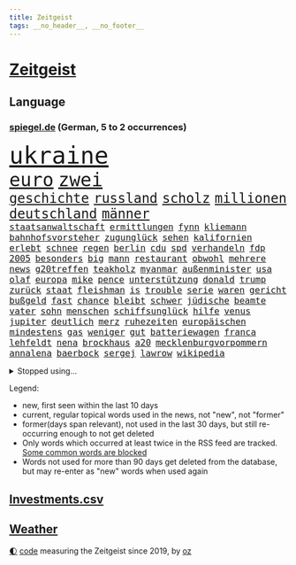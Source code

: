 ```yaml
---
title: Zeitgeist
tags: __no_header__, __no_footer__
---
```


# [Zeitgeist](https://oliz.io/zeitgeist/)

## Language

<h3><a href="https://www.spiegel.de" target="_blank">spiegel.de</a> (German, 5 to 2 occurrences)</h3>
<p style="font-family:monospace">
<span style="font-size:32pt"><a href="news_links.html#ukraine" class="current">ukraine</a></span>
<br>
<span style="font-size:25pt"><a href="news_links.html#euro" class="current">euro</a></span>
<span style="font-size:25pt"><a href="news_links.html#zwei" class="current">zwei</a></span>
<br>
<span style="font-size:18pt"><a href="news_links.html#geschichte" class="current">geschichte</a></span>
<span style="font-size:18pt"><a href="news_links.html#russland" class="current">russland</a></span>
<span style="font-size:18pt"><a href="news_links.html#scholz" class="current">scholz</a></span>
<span style="font-size:18pt"><a href="news_links.html#millionen" class="current">millionen</a></span>
<span style="font-size:18pt"><a href="news_links.html#deutschland" class="current">deutschland</a></span>
<span style="font-size:18pt"><a href="news_links.html#männer" class="current">männer</a></span>
<br>
<span style="font-size:12pt"><a href="news_links.html#staatsanwaltschaft" class="current">staatsanwaltschaft</a></span>
<span style="font-size:12pt"><a href="news_links.html#ermittlungen" class="current">ermittlungen</a></span>
<span style="font-size:12pt"><a href="news_links.html#fynn" class="current">fynn</a></span>
<span style="font-size:12pt"><a href="news_links.html#kliemann" class="current">kliemann</a></span>
<span style="font-size:12pt"><a href="news_links.html#bahnhofsvorsteher" class="new">bahnhofsvorsteher</a></span>
<span style="font-size:12pt"><a href="news_links.html#zugunglück" class="current">zugunglück</a></span>
<span style="font-size:12pt"><a href="news_links.html#sehen" class="current">sehen</a></span>
<span style="font-size:12pt"><a href="news_links.html#kalifornien" class="current">kalifornien</a></span>
<span style="font-size:12pt"><a href="news_links.html#erlebt" class="current">erlebt</a></span>
<span style="font-size:12pt"><a href="news_links.html#schnee" class="current">schnee</a></span>
<span style="font-size:12pt"><a href="news_links.html#regen" class="current">regen</a></span>
<span style="font-size:12pt"><a href="news_links.html#berlin" class="current">berlin</a></span>
<span style="font-size:12pt"><a href="news_links.html#cdu" class="current">cdu</a></span>
<span style="font-size:12pt"><a href="news_links.html#spd" class="current">spd</a></span>
<span style="font-size:12pt"><a href="news_links.html#verhandeln" class="current">verhandeln</a></span>
<span style="font-size:12pt"><a href="news_links.html#fdp" class="current">fdp</a></span>
<span style="font-size:12pt"><a href="news_links.html#2005" class="current">2005</a></span>
<span style="font-size:12pt"><a href="news_links.html#besonders" class="current">besonders</a></span>
<span style="font-size:12pt"><a href="news_links.html#big" class="current">big</a></span>
<span style="font-size:12pt"><a href="news_links.html#mann" class="current">mann</a></span>
<span style="font-size:12pt"><a href="news_links.html#restaurant" class="current">restaurant</a></span>
<span style="font-size:12pt"><a href="news_links.html#obwohl" class="current">obwohl</a></span>
<span style="font-size:12pt"><a href="news_links.html#mehrere" class="current">mehrere</a></span>
<span style="font-size:12pt"><a href="news_links.html#news" class="current">news</a></span>
<span style="font-size:12pt"><a href="news_links.html#g20treffen" class="new">g20treffen</a></span>
<span style="font-size:12pt"><a href="news_links.html#teakholz" class="new">teakholz</a></span>
<span style="font-size:12pt"><a href="news_links.html#myanmar" class="current">myanmar</a></span>
<span style="font-size:12pt"><a href="news_links.html#außenminister" class="current">außenminister</a></span>
<span style="font-size:12pt"><a href="news_links.html#usa" class="current">usa</a></span>
<span style="font-size:12pt"><a href="news_links.html#olaf" class="current">olaf</a></span>
<span style="font-size:12pt"><a href="news_links.html#europa" class="current">europa</a></span>
<span style="font-size:12pt"><a href="news_links.html#mike" class="current">mike</a></span>
<span style="font-size:12pt"><a href="news_links.html#pence" class="current">pence</a></span>
<span style="font-size:12pt"><a href="news_links.html#unterstützung" class="current">unterstützung</a></span>
<span style="font-size:12pt"><a href="news_links.html#donald" class="current">donald</a></span>
<span style="font-size:12pt"><a href="news_links.html#trump" class="current">trump</a></span>
<span style="font-size:12pt"><a href="news_links.html#zurück" class="current">zurück</a></span>
<span style="font-size:12pt"><a href="news_links.html#staat" class="current">staat</a></span>
<span style="font-size:12pt"><a href="news_links.html#fleishman" class="new">fleishman</a></span>
<span style="font-size:12pt"><a href="news_links.html#is" class="current">is</a></span>
<span style="font-size:12pt"><a href="news_links.html#trouble" class="new">trouble</a></span>
<span style="font-size:12pt"><a href="news_links.html#serie" class="current">serie</a></span>
<span style="font-size:12pt"><a href="news_links.html#waren" class="current">waren</a></span>
<span style="font-size:12pt"><a href="news_links.html#gericht" class="current">gericht</a></span>
<span style="font-size:12pt"><a href="news_links.html#bußgeld" class="current">bußgeld</a></span>
<span style="font-size:12pt"><a href="news_links.html#fast" class="current">fast</a></span>
<span style="font-size:12pt"><a href="news_links.html#chance" class="current">chance</a></span>
<span style="font-size:12pt"><a href="news_links.html#bleibt" class="current">bleibt</a></span>
<span style="font-size:12pt"><a href="news_links.html#schwer" class="current">schwer</a></span>
<span style="font-size:12pt"><a href="news_links.html#jüdische" class="current">jüdische</a></span>
<span style="font-size:12pt"><a href="news_links.html#beamte" class="current">beamte</a></span>
<span style="font-size:12pt"><a href="news_links.html#vater" class="current">vater</a></span>
<span style="font-size:12pt"><a href="news_links.html#sohn" class="current">sohn</a></span>
<span style="font-size:12pt"><a href="news_links.html#menschen" class="current">menschen</a></span>
<span style="font-size:12pt"><a href="news_links.html#schiffsunglück" class="current">schiffsunglück</a></span>
<span style="font-size:12pt"><a href="news_links.html#hilfe" class="current">hilfe</a></span>
<span style="font-size:12pt"><a href="news_links.html#venus" class="current">venus</a></span>
<span style="font-size:12pt"><a href="news_links.html#jupiter" class="new">jupiter</a></span>
<span style="font-size:12pt"><a href="news_links.html#deutlich" class="current">deutlich</a></span>
<span style="font-size:12pt"><a href="news_links.html#merz" class="current">merz</a></span>
<span style="font-size:12pt"><a href="news_links.html#ruhezeiten" class="new">ruhezeiten</a></span>
<span style="font-size:12pt"><a href="news_links.html#europäischen" class="current">europäischen</a></span>
<span style="font-size:12pt"><a href="news_links.html#mindestens" class="current">mindestens</a></span>
<span style="font-size:12pt"><a href="news_links.html#gas" class="current">gas</a></span>
<span style="font-size:12pt"><a href="news_links.html#weniger" class="current">weniger</a></span>
<span style="font-size:12pt"><a href="news_links.html#gut" class="current">gut</a></span>
<span style="font-size:12pt"><a href="news_links.html#batteriewagen" class="new">batteriewagen</a></span>
<span style="font-size:12pt"><a href="news_links.html#franca" class="new">franca</a></span>
<span style="font-size:12pt"><a href="news_links.html#lehfeldt" class="new">lehfeldt</a></span>
<span style="font-size:12pt"><a href="news_links.html#nena" class="new">nena</a></span>
<span style="font-size:12pt"><a href="news_links.html#brockhaus" class="new">brockhaus</a></span>
<span style="font-size:12pt"><a href="news_links.html#a20" class="current">a20</a></span>
<span style="font-size:12pt"><a href="news_links.html#mecklenburgvorpommern" class="current">mecklenburgvorpommern</a></span>
<span style="font-size:12pt"><a href="news_links.html#annalena" class="current">annalena</a></span>
<span style="font-size:12pt"><a href="news_links.html#baerbock" class="current">baerbock</a></span>
<span style="font-size:12pt"><a href="news_links.html#sergej" class="current">sergej</a></span>
<span style="font-size:12pt"><a href="news_links.html#lawrow" class="current">lawrow</a></span>
<span style="font-size:12pt"><a href="news_links.html#wikipedia" class="current">wikipedia</a></span>
</p>
<details>
<summary>Stopped using...</summary>
<p class="former" style="font-size:12pt">
ankunft(862) arm(862) bundesamt(861) gegenseitig(861) kurzfristig(861) elfmeter(860) identifiziert(860) vergeblich(860) bitten(859) brutale(859) einiges(859) entlastet(859) erholung(859) schlimmer(859) taten(859) überwinden(859) bundespolizei(858) freiheitsstrafe(858) guter(858) jedem(858) skandal(858) wechseln(858) zuerst(858) angebot(857) anwalt(857) hollywood(857) kämpfte(857) tobt(857) zahlung(857) einstieg(856) jury(856) kraftvoll(856) theater(856) tieren(856) verstehen(856) einzelnen(855) gelände(855) ifoinstitut(855) investoren(855) mangelt(855) quartal(855) schadet(855) schwierigen(855) summe(855) sächsischen(855) tschechien(855) virus(855) wen(855) bekam(854) cristiano(854) einziehen(854) geboten(854) manager(854) ronaldo(854) schauspielerin(854) abstimmung(853) bestellt(853) konfrontiert(853) schwester(853) vergangene(853) covid(852) demokraten(852) hintergründe(852) innenminister(852) orbán(852) pflege(852) radikale(852) spott(852) steigender(852) verpflichtet(852) vorzeitig(852) überprüft(852) aufruf(851) coronawelle(851) deutlichen(851) erscheinen(851) falls(851) froh(851) halbfinale(851) kirche(851) liste(851) streiten(851) welchem(851) ausnahmezustand(850) beginnen(850) beispielen(850) beschluss(850) bot(850) großbritanniens(850) kolumnist(850) 29(849) anwälte(849) gemeldet(849) umsatz(849) wirkung(849) 31(848) anschließend(848) lager(848) persönlich(848) stellten(848) coach(847) entwickelt(847) passt(847) verbreiten(847) mitteln(846) tauchen(846) verspielt(846) erkrankt(845) jüngere(845) rat(845) geschäftsführer(844) litauen(844) rollen(843) satz(843) verfehlt(843) achten(842) bekamen(842) gaben(842) gerechnet(842) affäre(840) demokratische(840) mangel(840) brite(839) demokratischen(838) genauso(838) holocaust(837) kontakte(837) globale(836) varianten(836) ähnlich(836) brach(835) monats(835) offenbart(835) amerikas(834) matthias(834) drängen(833) parallelen(833) sichert(832) umgeht(832) vorgänger(832) gewahrsam(831) bremsen(830) händler(830) bestmarke(829) stress(828) trug(828) nasa(827) wendet(827) antrag(826) landesweit(825) fortsetzung(824) unzufrieden(824) stört(823) rang(820) vorläufig(820) georg(817) teilt(816) abgeschlossen(812) foto(806) startup(804) nächstes(802) aktionen(788) billiger(788) last(785) woelki(775) heidelberg(770) dankt(769) berichtete(759) rasche(756) lieferketten(754) öffnet(746) geheimen(740) nachbarland(734) estland(725) skandale(721) konservative(698) happy(697) unterschiedliche(684) long(674) enthalten(665) werte(665) unfälle(642) 83(625) müll(615) open(611) kolumbien(607) bürgern(605) belastung(602) fotografen(599) auswärtige(591) britisches(586) 9(577) erobert(575) zögert(562) erfolglos(561) fossilen(559) amoklauf(555) siebzigerjahren(553) beeinträchtigt(552) highlights(549) befürwortet(547) nachspielzeit(546) parlaments(546) plante(537) funktionen(535) gewohnt(532) löscht(532) liebsten(529) moderner(529) zeitungsbericht(528) geleistet(526) überraschende(525) fehlender(513) wachsende(511) dokumentiert(505) tiger(504) konflikts(502) floyd(501) anton(496) basketballstar(494) grünenpolitiker(494) kurzer(494) gesundes(488) rwe(487) ampelregierung(485) hofreiter(481) beider(480) coronalage(474) erschlagen(470) siegerin(470) härte(468) unbekannter(464) netflixserie(459) matteo(456) vatikan(451) mehrmals(450) globaler(446) guterres(440) unogeneralsekretär(440) aktivistinnen(436) decken(436) einziger(434) zuständig(421) omikron(420) personalnot(419) oligarchen(418) einfaches(416) chris(413) heikel(410) hochzeit(406) berger(405) klara(405) preiserhöhung(400) zusammenhalt(399) lambrecht(398) passierte(398) sankt(397) ausgeschieden(394) lemke(394) zweites(394) euch(390) erneuert(382) geschenk(381) filmemacher(379) teilten(378) buckinghampalast(376) vergleichsweise(376) stuttgarter(374) ergeben(372) lohnen(371) emotionalen(370) andrij(369) sofortige(369) versteckte(368) dortmunder(365) runter(365) zensur(365) konsequent(364) unwetter(364) iga(361) świątek(361) ansehen(360) usbundesstaaten(359) gitter(356) flughafens(355) geplanter(351) terror(349) wirtschaftsweise(349) fragwürdigen(348) sanktioniert(336) spiegelbildungsnewsletter(336) anlässlich(333) nebenbei(332) blockade(330) finnische(327) monarchie(327) tyson(325) gemeint(323) prominenter(323) einrichtung(322) modernen(320) 55(319) dilemma(318) unfällen(316) abgabe(315) talent(314) mysteriöse(308) verweis(308) wall(307) zuschauern(307) minimal(306) kompensieren(304) vorfalls(303) lukas(302) motto(302) inside(301) packenden(301) ausfall(300) 24jährige(298) locken(297) reguläre(297) benzema(295) nachvollziehbar(292) gewaltverbrechen(291) vermisster(289) panzerlieferungen(288) wahre(287) konsequenz(286) morden(286) brasilianische(285) export(282) würdigt(278) skandalen(277) eingesperrt(275) ungarische(275) usschauspieler(275) schrecklich(274) auszugleichen(273) suchte(272) ancelotti(271) netzagenturchef(270) empfohlen(269) dänischen(268) rockband(266) tankstelle(265) bgh(262) vereidigt(260) fdppolitikerin(259) herrscher(259) außergewöhnlichen(258) ryanair(257) zeichnen(257) 21jähriger(254) kommissarin(254) sportlich(254) irgendwo(252) provozieren(251) weltfußballer(251) einsparen(247) gegnerin(246) drogenboss(245) furore(243) tagsüber(242) update(242) veröffentlichen(242) nszeit(241) trugen(240) heiklen(239) intervention(239) stehenden(239) gegenzug(238) gestand(238) kz(238) zulassung(238) rudert(236) bruno(231) verunglückten(231) arbeiteten(230) beute(228) verbraucherzentrale(228) zuwanderung(228) sara(227) verdeckte(227) blatt(225) katholiken(224) fragwürdig(223) geliebt(223) kilo(223) verspottet(222) banner(221) gasverbrauch(221) grimm(221) terrormiliz(221) veronika(221) gegensteuern(220) völker(219) gaskrise(218) lucas(216) oldenburg(214) streikt(214) schwächelt(213) usraumfahrtbehörde(212) made(210) teuersten(210) mächtigste(209) verletzen(209) zurückhaltung(209) anreiz(208) frühestens(208) verstanden(208) bemühungen(207) na(207) sparmaßnahmen(207) lebensgefährte(205) angespannt(204) agierte(203) drohnenangriff(202) plane(202) expertinnen(199) heimischen(199) medikamenten(199) dankbar(198) negative(198) intendant(196) beistand(195) original(195) überragte(194) fallzahlen(193) heizung(193) schlimmeres(193) üblich(193) daneben(192) erzürnt(192) kulturen(190) offizielle(190) schlechteste(190) werben(190) durchs(189) kater(189) somalia(189) hoffnungsträger(188) schied(188) mateusz(187) notwendig(187) vorgenommen(187) rauf(185) garcia(183) ticketpreise(183) körperlichen(182) krankenhauses(181) geschwindigkeit(180) okay(180) amerikanischer(178) andauernden(178) größeres(176) lebenslange(176) brighton(175) emsland(174) hunderttausend(173) plänen(173) club(171) frieren(171) vollendet(171) übernahm(171) bellingham(170) bezahlte(170) gratuliert(170) jude(170) schickte(170) schikaniert(169) bauch(168) nämlich(168) biografie(167) nackt(167) hits(166) impfstoffe(166) wohlwollen(166) coronainfektionen(165) vernichtung(165) handschlag(164) sympathien(163) a7(162) befürworten(162) eingreifen(162) kommunikation(162) philips(162) schiefgehen(162) lenken(161) abkehr(160) celsius(160) skifahren(160) täterin(160) verfassungsgericht(160) asiatischen(159) ersteigert(159) auseinander(158) aung(157) französin(157) gratis(157) kyi(157) suu(157) 130000(156) 67(156) beschaffen(156) entstehen(156) roboter(156) winnetou(156) basketballsuperstar(154) mogadischu(154) überfährt(154) angels(153) durchaus(153) hells(153) moralische(153) somalias(153) somalische(153) unfair(153) nordosten(152) terrorverdacht(152) ber(151) atomausstieg(149) unbeantwortet(149) heikler(148) verhör(148) fa(147) francisco(147) harz(147) bombardiert(146) krankenkasse(146) sensible(146) simuliert(146) 1400(145) hassan(145) palästinensische(145) blockierten(144) brocken(144) neunjähriger(144) stemmen(144) bedeutendsten(143) verbleib(143) eingriff(142) anschuldigung(141) bürokratischen(141) fußballfans(141) laufende(141) winzigen(141) 42jährige(140) bestimmen(140) lkwfahrer(140) modewelt(140) rutscht(140) bröckelt(138) einflussreichsten(138) rechtlichen(138) sicherheitsdienst(138) stift(137) wussten(137) buffalo(136) adidas(135) luftangriffen(135) silva(135) bedeutende(133) einwanderung(133) spiels(133) bundeswehrverband(132) legendär(132) wohnt(132) antrieb(131) arnold(131) asyl(131) bezwang(131) königshaus(131) massiver(131) standard(131) wählt(131) härtesten(130) immobilienkonzern(130) sparkurs(130) waffenhändler(130) staatlicher(129) student(129) 160(128) wohnungsbau(128) ausführlich(127) bully(127) langes(127) nominierungen(127) staatsanwalt(127) moukoko(126) putinvertrauten(126) youssoufa(126) abgestimmt(125) datenanalyse(125) gelegen(125) kriegsdienstverweigerer(125) montagmorgen(125) eröffnete(124) fertig(124) grundschulen(124) ignoriert(124) kristersson(124) schusswaffenangriff(124) bischofskonferenz(123) bätzing(123) geheimdokumente(122) razzien(122) alarmstimmung(121) besitz(121) bundesstraße(121) edward(121) intellektuellen(121) 02rückstand(119) jewgeni(119) schüren(119) abgelegenen(117) bundestagsabgeordnete(117) erben(117) friedlichen(117) ökonomisch(117) stadtderby(116) herrschen(115) synagoge(115) bläst(114) demonstrantinnen(114) gigi(114) rimini(114) trennte(114) arbeitsvertrag(113) knackte(113) ausgesperrt(112) klimaminister(112) zugewinne(112) aufwand(111) beitragen(111) schwaben(110) systems(110) beschweren(109) labourpartei(109) teuerungsrate(109) kampfpanzern(108) keines(108) morawiecki(108) gerichts(107) nflprofi(107) brutaler(106) camp(106) krisenjahr(106) north(106) oleg(106) rekordpreis(105) baustellen(103) fängt(103) nachrichtenagentur(103) protests(103) rücknahme(103) argentinische(102) britin(102) drohnenangriffe(102) fusion(102) heimgesucht(102) kroos(102) hamas(101) kabine(101) korruptionsvorwürfe(101) misstrauen(101) mitgefühl(101) costa(100) hose(100) vormittag(100) forciert(99) jeremy(99) fußballkarriere(98) kurzfristigen(98) terrorgruppe(97) ausverkauft(95) fatih(95) queeren(95) abgewehrt(92) drohnenangriffen(92) ranghohe(92) versicherte(92) 49ers(91) 56jährigen(91) fieber(91) flüchtlingscamp(91) frederiksen(91) mittelfranken(91) mitternacht(91) negativpreis(91) zusammenstößen(91) gesellschaften(90) rechtsextremist(90) starren(90) wmform(90) abgelehnten(89) anfrage(89) birol(89) gekommene(89) ieachef(89) klarkommen(89) schmutzigen(89) besuchs(87) chandi(87) journal(87) militärflugzeuge(87) nachsicht(87) neutrale(87) preet(87) reichlich(87) schlucken(87) umso(87) wohlhabende(87) 30jährige(86) ig(86) inklusion(86) metall(86) plastik(86) schmeißt(86) disneyfilm(85) dittrich(85) einsteiger(85) haubitzen(85) vorstellig(85) wirtschaftliche(85) delhi(84) fahndern(84) vizeminister(84) ölindustrie(84) alshabaab(83) herausgegeben(83) jeff(83) kammergericht(83) spannendsten(83) verbinden(83) verschleppter(83) vollkommen(83) zwischenstopp(83) aggressivität(82) aryna(82) dekade(82) inflationsgeplagte(82) klimaproteste(82) mariana(82) mexikanischer(82) qualifiziert(82) sabalenka(82) 4(81) anfragen(81) dschungel(81) erzählungen(81) inoffizielle(81) renner(81) treffsicher(81) zunehmenden(81) 14jähriger(80) onlinehändler(80) schwaches(80) schönheitswettbewerben(80) statistische(80) ärmeren(80) auffahrunfall(79) dschungelcamp(79) durchleuchtet(79) pharaos(79) räumung(79) siegtreffer(79) situationen(79) tutanchamun(79) berühmteste(78) brennstoffe(78) cyberkriminellen(78) entkommt(78) freiheitsstrafen(78) geheimer(78) diplomatischen(77) modezar(77) ostdeutscher(77) phillips(77) taschenlampe(77) butter(76) männlich(76) vollsperrung(76) weltranglistenerste(76) ärgerlich(76) beunruhigt(75) clash(75) dominierten(75) erfüllung(75) oberst(75) rennens(75) vorgängerin(75) ägyptische(75) asylbewerbern(74) australian(74) fördermittel(74) hanebuth(74) melbourne(74) pflegt(74) schleppende(74) topverdienern(74) verzeihen(74) wagnis(74) 177(73) anmelden(73) anrichten(73) ausgeht(73) dauerhaftes(73) djokovic(73) kasernen(73) lawrows(73) restaurantkette(73) bestatteten(72) gläschen(72) gräfe(72) schimpansen(72) skiurlaub(72) tvmoderatorin(72) wachsenden(72) überholmanöver(72) ap(71) auftraggeber(71) ertappt(71) repression(71) verlorene(71) verzeihung(71) colorado(70) darmflora(70) marktanteil(70) schimpftiraden(70) ultimatum(70) vorbereitung(70) wohnungsmarkt(70) wunderschön(70) zwergstaat(70) bundesverdienstkreuz(69) caritas(69) go(69) serbe(69) synodalen(69) ustour(69) widersprüchlichkeit(69) zerbröselt(69) ärztevertreter(69) beschneiden(68) bischöfe(68) einigten(68) krömer(68) rhythmus(68) 47(67) bangladesch(67) begibt(67) engländer(67) apotheken(66) arbeitsrecht(66) einplanen(66) einschaltquoten(66) gotteshaus(66) kritikern(65) dschenin(64) servieren(64) spiegeluniversum(64) stufen(64) besteuern(63) bezwungen(63) eindrucksvoll(63) friedrichstraße(63) gelsenkirchen(63) holmes(63) scheidende(63) selfies(63) wolff(63) aufgeschlossen(62) dreißig(62) ewige(62) herben(62) krisenmanagement(62) popsängerin(62) verbrennungen(62) weltmeisterschaften(62) 93(61) ausnahmestellung(61) einwechslung(61) hauptstadtflughafen(61) rückstau(61) fertigen(60) gruppierung(60) verheißen(60) jerusalem(59) zielgerade(59) gleichaltriger(58) lastenrad(58) opferzahl(58) wednesday(58) niemanden(57) olena(57) pfeifen(57) professionell(57) satt(57) ussanktionen(57) ölkonzerne(57) arbeitsplätze(56) einsatzkräften(56) hive(56) häme(56) maßlose(56) mittelständler(56) auffällige(55) größeren(55) hürde(55) itexperten(55) leblos(55) mehrfachen(55) streitigkeiten(55) erheblichen(54) ganztagsbetreuung(54) gelegenen(54) lukrativ(54) zerreißt(54) angefahren(53) daniels(53) dortigen(53) fußgänger(53) ladendiebstahl(53) längerem(53) palast(53) sendungen(53) singles(53) spiegelredakteure(53) stormy(53) struktur(53) energiehilfe(52) großzügig(51) modernisieren(51) modulen(51) axl(50) gebet(50) weltsport(50) zerschellt(50) überspannt(50) 750(49) aggressiv(49) anhebung(49) betreut(49) dritter(49) flugabwehrsysteme(49) plötzlichen(49) überschritten(49) chez(48) erlaubnis(48) gabriele(48) lulas(48) mehrjährige(48) renommierte(48) schlechtere(48) zentimeter(48) aktualisierte(47) fortgeschrittene(47) gegründet(47) labbadia(47) neuendorf(47) regierungsgebäude(47) selbstkritisch(47) versagten(47) waffenrecht(47) 11000(46) chinesischem(46) gebauten(46) pinocchio(46) 28jähriger(45) aufgefallen(45) cat(45) end(45) karen(45) pokal(45) präsentierten(45) sensation(45) antholz(44) frühzeitig(44) kümmerte(44) ardern(43) bergkarabach(43) jacinda(43) nizza(43) schätzen(43) toptalent(43) bestsellerautorin(42) euparlamentspräsidentin(42) hartmut(42) kitzbühel(42) metsola(42) sportlern(42) tablet(42) verbotsverfahren(42) vergab(42) bedrohlicher(41) dingen(41) krawallen(41) parteikollege(41) spezialkräfte(41) tagtäglich(41) vorherige(41) abgeordnetenhauses(40) ignorieren(40) kongo(40) medikamentenmangel(40) unglaublicher(40) vertraulicher(40) abbiegen(39) blutige(39) jung(39) konstrukteure(39) lebensgefahr(39) nachbarländern(39) palästinensers(39) platzen(39) randalierern(39) roberta(39) tvproduzent(39) aufzubauen(38) persönliches(38) systeme(38) datingshow(37) europarat(37) gentechnik(37) glättegefahr(37) kroatischen(37) senior(37) zuzugehen(37) ambitioniertes(36) bieber(36) fabelhafte(36) gruben(36) tropfen(36) bndmitarbeiter(35) erniedrigt(35) freundschaften(35) gebrochener(35) gesichtserkennung(35) herrlich(35) kriege(35) luftverschmutzung(35) lösten(35) veranstaltungsstätten(35) 280(34) ausnahmeerscheinung(34) brot(34) chanel(34) deripaska(34) entzückt(34) pumas(34) verrückt(34) 1941(33) 69jährigen(33) einladen(33) geschadet(33) sexpuppen(33) square(33) transfers(33) unterschrift(33) 18jähriger(32) brasília(32) daumen(32) eingestanden(32) erlag(32) normale(32) populären(32) rohingya(32) bodensee(31) cyrus(31) demonstrierten(31) kirill(31) miley(31) oldtimer(31) strafanzeigen(31) fahrion(30) kältewelle(30) militärübung(30) plätze(30) smoking(30) unterschätzt(30) beträchtliche(29) knappheit(29) pflegeheim(29) starkem(29) tumult(29) alan(28) bildungsministerium(28) marie(28) oberfranken(28) soli(28) solidaritätszuschlag(28) tanzlokal(28) arbeitsverbot(27) armeechef(27) bengals(27) cincinnati(27) doppelmord(27) mitgerissen(27) thematisiert(27) warnmeldung(27) wdr(27) deeskalation(26) marx(26) may(26) ministers(26) wilden(26) blues(25) cancel(25) culture(25) geträumt(25) heiter(25) meditation(25) nachrichtendienst(25) polarforscher(25) ärzten(25) bloomberg(24) dämpfer(24) gefroren(24) kälter(24) podest(24) regelrecht(24) shows(24) unglaubliche(24) ausfindig(23) bukarest(23) fußballtransferticker(23) leitplanke(23) nazivergleich(23) abstinenz(22) architekten(22) bildzeitung(22) castroprauxel(22) flaggschiff(22) gerichteten(22) handballwm(22) hauptfiguren(22) intel(22) leopard2panzern(22) mächtigster(22) sap(22) scholz'(22) umweltministerin(22) verletzungsbedingt(22) weltcupsieg(22) angel(21) fußballtransfers(21) handballer(21) klagte(21) rick(21) studentinnen(21) ärzteverbände(21) übers(21) alfred(20) armenien(20) beigesetzt(20) bills(20) damar(20) fashion(20) hamlin(20) herzstillstand(20) individuelle(20) kondo(20) nflplayoffs(20) panzerfrage(20) parlamentspräsidentin(20) bundesfinanzhof(19) heimatland(19) meditieren(19) selbstmordanschlag(19) sesamstraße(19) tennessee(19) wesentlich(19) abrutschen(18) attackierte(18) kopenhagen(18) silvesterkrawallen(18) aktenaffäre(17) aserbaidschan(17) gottesdienst(17) herrschaft(17) hockeywm(17) homosexueller(17) mitreisende(17) schützenpanzer(17) usstadt(17) absolventen(16) aufseher(16) autofahren(16) automatische(16) dhbauswahl(16) elektronik(16) flaute(16) jachten(16) jene(16) lützerathproteste(16) mitverantwortung(16) outfits(16) psychiater(16) rettungsdienst(16) springer(16) totes(16) vorgabe(16) a3(15) aufgebrochen(15) braunkohleorts(15) gleichgewicht(15) landwirtschaftsminister(15) leopardkampfpanzer(15) panzertypen(15) schneepflug(15) vorjahren(15) anfassen(14) birkenstock(14) jubelt(14) klischee(14) niemals(14) oberbürgermeisterin(14) unfreiwillig(14) barents(13) propagandamaschine(13) spare(13) stürmisch(13) ungefähr(13) zurücktreten(13) innovationskraft(12) kohleabbau(12) landesweiter(12) newman(12) sanktionsliste(12) stetig(12) trittin(12) 2006(11) auffallend(11) bürokratie(11) datenauswertung(11) geheimdokumenten(11) geschult(11) kriegsmaschine(11) pflegeheimbetreiber(11) week(11)
</p>
</details>
<p>Legend:
<ul>
<li><span class="new">new</span>, first seen within the last 10 days</li>
<li><span class="current">current</span>, regular topical words used in the news, not "new", not "former"</li>
<li><span class="former">former(days span relevant)</span>, not used in the last 30 days, but still re-occurring enough to not get deleted</li>
<li>Only words which occurred at least twice in the RSS feed are tracked. <a href="language/filters.py">Some common words are blocked</a></li>
<li>Words not used for more than 90 days get deleted from the database, but may re-enter as "new" words when used again</li>
</ul>
</p>

## [Investments](investments.html)[.csv](investments.csv)

## [Weather](weather.html)

<footer>
<a href="javascript:toggleTheme()" class="nav">🌓</a>
<a href="https://github.com/ooz/zeitgeist">code</a> measuring the Zeitgeist since 2019, by <a href="https://oliz.io">oz</a>
</footer>

